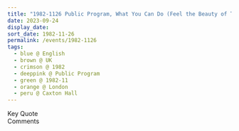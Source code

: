 ```yaml
---
title: "1982-1126 Public Program, What You Can Do (Feel the Beauty of Thankfulness), Caxton Hall, 10 Caxton Street, Westminster, London, UK"
date: 2023-09-24
display_date: 
sort_date: 1982-11-26
permalink: /events/1982-1126
tags:
  - blue @ English
  - brown @ UK
  - crimson @ 1982
  - deeppink @ Public Program
  - green @ 1982-11
  - orange @ London
  - peru @ Caxton Hall
---
```


<wave-list>
  <list-title color="green" width="75">Key Quote</list-title>
  <list-item color="BlanchedAlmond"  width="200"></list-item>
  <list-item color="Lavender"></list-item>
  <list-item color="BlanchedAlmond"></list-item>
</wave-list>

<br>

<wave-list>
  <list-title color="green" width="75">Comments</list-title>
  <list-item color="BlanchedAlmond"  width="200"></list-item>
  <list-item color="Lavender"></list-item>
  <list-item color="BlanchedAlmond"></list-item>
</wave-list>
